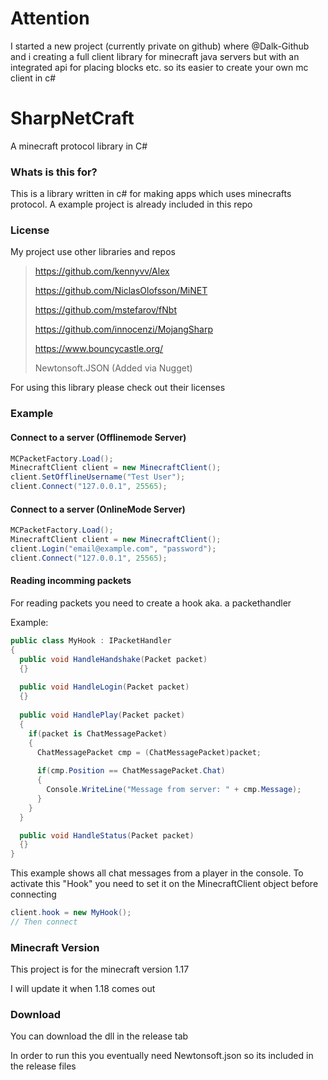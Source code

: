 # Attention #
I started a new project (currently private on github) where @Dalk-Github and i creating a full client library for minecraft java servers but with an integrated api for placing blocks etc. so its easier to create your own mc client in c#

# SharpNetCraft
A minecraft protocol library in C#

### Whats is this for? ###
This is a library written in c# for making apps
which uses minecrafts protocol. A example project is already included in this repo

### License ###
My project use other libraries and repos

> https://github.com/kennyvv/Alex
> 
> https://github.com/NiclasOlofsson/MiNET
> 
> https://github.com/mstefarov/fNbt
> 
> https://github.com/innocenzi/MojangSharp
> 
> https://www.bouncycastle.org/
>
> Newtonsoft.JSON (Added via Nugget)

For using this library please check out their licenses

### Example ###
#### Connect to a server (Offlinemode Server) ####
```csharp
MCPacketFactory.Load();
MinecraftClient client = new MinecraftClient();
client.SetOfflineUsername("Test User");
client.Connect("127.0.0.1", 25565);
```

#### Connect to a server (OnlineMode Server) ####
```csharp
MCPacketFactory.Load();
MinecraftClient client = new MinecraftClient();
client.Login("email@example.com", "password");
client.Connect("127.0.0.1", 25565);
```

#### Reading incomming packets ####
For reading packets you need to create a hook aka. a packethandler

Example:
```csharp
public class MyHook : IPacketHandler
{
  public void HandleHandshake(Packet packet)
  {}
  
  public void HandleLogin(Packet packet)
  {}
  
  public void HandlePlay(Packet packet)
  {
    if(packet is ChatMessagePacket)
    {
      ChatMessagePacket cmp = (ChatMessagePacket)packet;
      
      if(cmp.Position == ChatMessagePacket.Chat)
      {
        Console.WriteLine("Message from server: " + cmp.Message);
      }
    }
  }

  public void HandleStatus(Packet packet)
  {}
}
```
This example shows all chat messages from a player in the console.
To activate this "Hook" you need to set it on the MinecraftClient object before
connecting
```csharp
client.hook = new MyHook();
// Then connect
```

### Minecraft Version ###
This project is for the minecraft version 1.17

I will update it when 1.18 comes out

### Download ###
You can download the dll in the release tab

In order to run this you eventually need Newtonsoft.json
so its included in the release files
